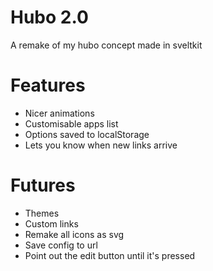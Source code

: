 # Hubo 2.0
A remake of my hubo concept made in sveltkit

# Features
- Nicer animations
- Customisable apps list
- Options saved to localStorage
- Lets you know when new links arrive

# Futures
- Themes
- Custom links
- Remake all icons as svg
- Save config to url 
- Point out the edit button until it's pressed

